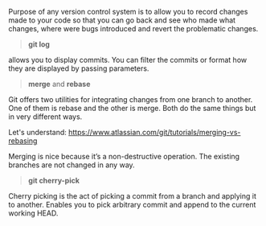 Purpose of any version control system is to allow you to record changes made to your code so that you can go back and see who made what changes, where were bugs introduced and revert the problematic changes.

> **git log**

allows you to display commits. You can filter the commits or format how they are displayed by passing parameters.

> **merge** and **rebase**

Git offers two utilities for integrating changes from one branch to another. One of them is rebase and the other is merge. Both do the same things but in very different ways.

Let's understand:
https://www.atlassian.com/git/tutorials/merging-vs-rebasing

Merging is nice because it’s a non-destructive operation. The existing branches are not changed in any way. 

> **git cherry-pick**

Cherry picking is the act of picking a commit from a branch and applying it to another. 
Enables you to pick arbitrary commit and append to the current working HEAD.